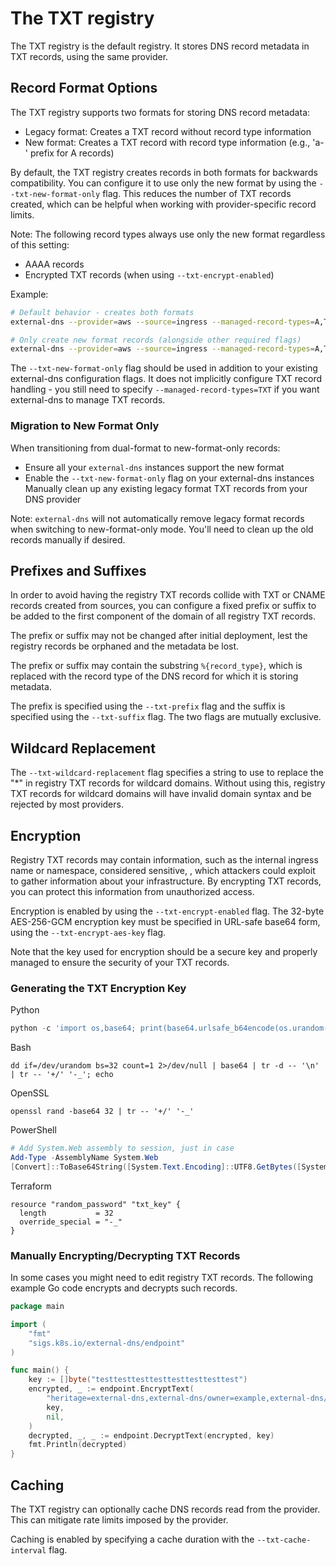 # The TXT registry

The TXT registry is the default registry.
It stores DNS record metadata in TXT records, using the same provider.

## Record Format Options
The TXT registry supports two formats for storing DNS record metadata:
- Legacy format: Creates a TXT record without record type information
- New format: Creates a TXT record with record type information (e.g., 'a-' prefix for A records)

By default, the TXT registry creates records in both formats for backwards compatibility. You can configure it to use only the new format by using the `--txt-new-format-only` flag. This reduces the number of TXT records created, which can be helpful when working with provider-specific record limits.

Note: The following record types always use only the new format regardless of this setting:
- AAAA records
- Encrypted TXT records (when using `--txt-encrypt-enabled`)

Example:
```sh
# Default behavior - creates both formats
external-dns --provider=aws --source=ingress --managed-record-types=A,TXT

# Only create new format records (alongside other required flags)
external-dns --provider=aws --source=ingress --managed-record-types=A,TXT --txt-new-format-only
```
The `--txt-new-format-only` flag should be used in addition to your existing external-dns configuration flags. It does not implicitly configure TXT record handling - you still need to specify `--managed-record-types=TXT` if you want external-dns to manage TXT records.

### Migration to New Format Only
When transitioning from dual-format to new-format-only records:
- Ensure all your `external-dns` instances support the new format
- Enable the `--txt-new-format-only` flag on your external-dns instances
Manually clean up any existing legacy format TXT records from your DNS provider

Note: `external-dns` will not automatically remove legacy format records when switching to new-format-only mode. You'll need to clean up the old records manually if desired.

## Prefixes and Suffixes

In order to avoid having the registry TXT records collide with
TXT or CNAME records created from sources, you can configure a fixed prefix or suffix
to be added to the first component of the domain of all registry TXT records.

The prefix or suffix may not be changed after initial deployment,
lest the registry records be orphaned and the metadata be lost.

The prefix or suffix may contain the substring `%{record_type}`, which is replaced with
the record type of the DNS record for which it is storing metadata.

The prefix is specified using the `--txt-prefix` flag and the suffix is specified using
the `--txt-suffix` flag. The two flags are mutually exclusive.

## Wildcard Replacement

The `--txt-wildcard-replacement` flag specifies a string to use to replace the "*" in
registry TXT records for wildcard domains. Without using this, registry TXT records for
wildcard domains will have invalid domain syntax and be rejected by most providers.

## Encryption

Registry TXT records may contain information, such as the internal ingress name or namespace, considered sensitive, , which attackers could exploit to gather information about your infrastructure. 
By encrypting TXT records, you can protect this information from unauthorized access.

Encryption is enabled by using the `--txt-encrypt-enabled` flag. The 32-byte AES-256-GCM encryption
key must be specified in URL-safe base64 form, using the `--txt-encrypt-aes-key` flag.

Note that the key used for encryption should be a secure key and properly managed to ensure the security of your TXT records.

### Generating the TXT Encryption Key
Python
```python
python -c 'import os,base64; print(base64.urlsafe_b64encode(os.urandom(32)).decode())'
```

Bash
```shell
dd if=/dev/urandom bs=32 count=1 2>/dev/null | base64 | tr -d -- '\n' | tr -- '+/' '-_'; echo
```

OpenSSL
```shell
openssl rand -base64 32 | tr -- '+/' '-_'
```

PowerShell
```powershell
# Add System.Web assembly to session, just in case
Add-Type -AssemblyName System.Web
[Convert]::ToBase64String([System.Text.Encoding]::UTF8.GetBytes([System.Web.Security.Membership]::GeneratePassword(32,4))).Replace("+","-").Replace("/","_")
```

Terraform
```hcl
resource "random_password" "txt_key" {
  length           = 32
  override_special = "-_"
}
```

### Manually Encrypting/Decrypting TXT Records

In some cases you might need to edit registry TXT records. The following example Go code encrypts and decrypts such records.

```go
package main

import (
	"fmt"
	"sigs.k8s.io/external-dns/endpoint"
)

func main() {
	key := []byte("testtesttesttesttesttesttesttest")
	encrypted, _ := endpoint.EncryptText(
		"heritage=external-dns,external-dns/owner=example,external-dns/resource=ingress/default/example",
		key,
		nil,
	)
	decrypted, _, _ := endpoint.DecryptText(encrypted, key)
	fmt.Println(decrypted)
}
```

## Caching

The TXT registry can optionally cache DNS records read from the provider. This can mitigate
rate limits imposed by the provider.

Caching is enabled by specifying a cache duration with the `--txt-cache-interval` flag.
